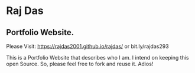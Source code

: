 # Raj Das
## Portfolio Website.
Please Visit: https://rajdas2001.github.io/rajdas/
or bit.ly/rajdas293

This is a Portfolio Website that describes who I am. I intend on keeping this open Source. So, please feel free to fork and reuse it. 
Adios!
